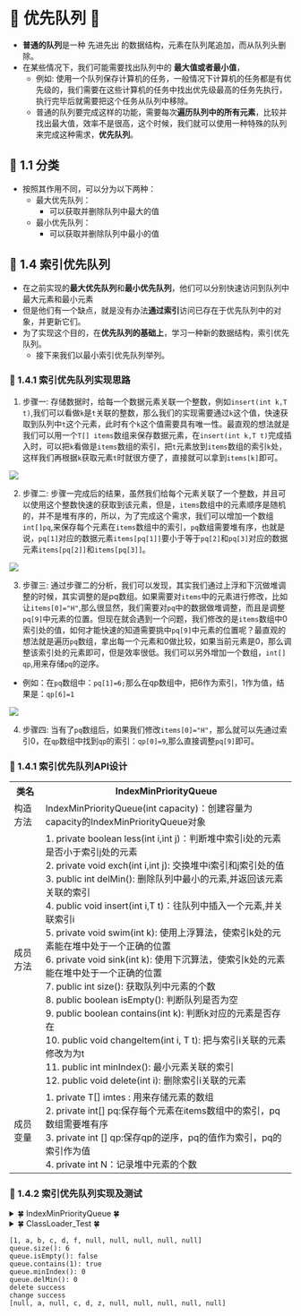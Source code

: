 # &#127800; 优先队列 &#127800;

- **普通的队列**是一种 先进先出 的数据结构，元素在队列尾追加，而从队列头删除。
- 在某些情况下，我们可能需要找出队列中的 **最大值或者最小值**，
  - 例如: 使用一个队列保存计算机的任务，一般情况下计算机的任务都是有优先级的，我们需要在这些计算机的任务中找出优先级最高的任务先执行，执行完毕后就需要把这个任务从队列中移除。
  - 普通的队列要完成这样的功能，需要每次**遍历队列中的所有元素**，比较并找出最大值，效率不是很高，这个时候，我们就可以使用一种特殊的队列来完成这种需求，**优先队列**。
## &#127800; 1.1 分类
- 按照其作用不同，可以分为以下两种：
  - 最大优先队列：
    - 可以获取并删除队列中最大的值
  - 最小优先队列：
    - 可以获取并删除队列中最小的值
  
## &#127800; 1.4 索引优先队列

- 在之前实现的**最大优先队列**和**最小优先队列**，他们可以分别快速访问到队列中最大元素和最小元素
- 但是他们有一个缺点，就是没有办法**通过索引**访问已存在于优先队列中的对象，并更新它们。
- 为了实现这个目的，在**优先队列的基础上**，学习一种新的数据结构，索引优先队列。
  - 接下来我们以最小索引优先队列举列。
  
### &#127800; 1.4.1 索引优先队列实现思路

1. 步骤一: 存储数据时，给每一个数据元素关联一个整数，例如`insert(int k,T t)`,我们可以看做`k`是`t`关联的整数，那么我们的实现需要通过`k`这个值，快速获取到队列中`t`这个元素，此时有个`k`这个值需要具有唯一性。最直观的想法就是我们可以用一个`T[] items`数组来保存数据元素，在`insert(int k,T t)`完成插入时，可以把`k`看做是`items`数组的索引，把`t`元素放到`items`数组的索引`k`处，这样我们再根据`k`获取元素`t`时就很方便了，直接就可以拿到`items[k]`即可。

![](http://lc-dDwI9S44.cn-n1.lcfile.com/daadb98ca528114c0670.png/%E7%B4%A2%E5%BC%95%E9%98%9F%E5%88%971.png)

2. 步骤二: 步骤一完成后的结果，虽然我们给每个元素关联了一个整数，并且可以使用这个整数快速的获取到该元素，但是，`items`数组中的元素顺序是随机的，并不是堆有序的，所以，为了完成这个需求，我们可以增加一个数组`int[]pq`,来保存每个元素在`items`数组中的索引，`pq`数组需要堆有序，也就是说，`pq[1]`对应的数据元素`items[pq[1]]`要小于等于`pq[2]`和`pq[3]`对应的数据元素`items[pq[2]]`和`items[pq[3]]`。

![](http://lc-dDwI9S44.cn-n1.lcfile.com/bd7ff4e5b3989437753d.png/%E7%B4%A2%E5%BC%95%E9%98%9F%E5%88%972.png)

3. 步骤三: 通过步骤二的分析，我们可以发现，其实我们通过上浮和下沉做堆调整的时候，其实调整的是pq数组。如果需要对`items`中的元素进行修改，比如让`items[0]="H"`,那么很显然，我们需要对`pq`中的数据做堆调整，而且是调整`pq[9]`中元素的位置。但现在就会遇到一个问题，我们修改的是`items`数组中0索引处的值，如何才能快速的知道需要挑中`pq[9]`中元素的位置呢？最直观的想法就是遍历`pq`数组，拿出每一个元素和0做比较，如果当前元素是0，那么调整该索引处的元素即可，但是效率很低。我们可以另外增加一个数组，`int[] qp`,用来存储`pq`的逆序。
  - 例如：在`pq`数组中：`pq[1]=6;`那么在qp数组中，把6作为索引，1作为值，结果是：`qp[6]=1`

![](http://lc-dDwI9S44.cn-n1.lcfile.com/b0e3a0f1adc907f1aa2e.png/%E7%B4%A2%E5%BC%95%E9%98%9F%E5%88%973.png)

4. 步骤四: 当有了`pq`数组后，如果我们修改`items[0]="H"`，那么就可以先通过索引0，在`qp`数组中找到`qp`的索引：`qp[0]=9`,那么直接调整`pq[9]`即可。

### &#127800; 1.4.1 索引优先队列API设计
  
<table>
	<tr>
		<th>类名</th>
		<th>IndexMinPriorityQueue</th>
	</tr>
  	<tr>
		<td>构造方法</td>
		<td>
      IndexMinPriorityQueue(int capacity)：创建容量为capacity的IndexMinPriorityQueue对象
    </td>
	</tr>
  	<tr>
		<td>成员方法</td>
		<td>
      1. private boolean less(int i,int j)：判断堆中索引i处的元素是否小于索引j处的元素<br>
      2. private void exch(int i,int j): 交换堆中i索引和j索引处的值<br>
      3. public int delMin(): 删除队列中最小的元素,并返回该元素关联的索引<br>
      4. public void insert(int i,T t)：往队列中插入一个元素,并关联索引i<br>
      5. private void swim(int k): 使用上浮算法，使索引k处的元素能在堆中处于一个正确的位置<br>
      6. private void sink(int k): 使用下沉算法，使索引k处的元素能在堆中处于一个正确的位置<br>
      7. public int size(): 获取队列中元素的个数<br>
      8. public boolean isEmpty(): 判断队列是否为空<br>
      9. public boolean contains(int k): 判断k对应的元素是否存在<br>
      10. public void changeItem(int i, T t): 把与索引i关联的元素修改为为t<br>
      11. public int minIndex(): 最小元素关联的索引<br>
      12. public void delete(int i): 删除索引i关联的元素<br>
    </td>
	</tr>
	<tr>
		<td>成员变量</td>
		<td>
      1. private T[] imtes : 用来存储元素的数组<br>
      2. private int[] pq:保存每个元素在items数组中的索引，pq数组需要堆有序<br>
      3. private int [] qp:保存qp的逆序，pq的值作为索引，pq的索引作为值<br>
      4. private int N：记录堆中元素的个数<br>
    </td>
	</tr>
</table>
  
  
### &#127800; 1.4.2 索引优先队列实现及测试

<details>
<summary>&#127808; IndexMinPriorityQueue &#127808;</summary>
  
```java
package DS.priority;

public class IndexMinPriorityQueue<T extends Comparable<T>> {
    //存储堆中的元素
    private T[] items;
    //保存每个元素在items数组中的索引，pq数组需要堆有序
    private int[] pq;
    //保存qp的逆序，pq的值作为索引，pq的索引作为值
    private int[] qp;
    //记录堆中元素的个数
    private int N;

    public IndexMinPriorityQueue(int capacity) {
        this.items = (T[]) new Comparable[capacity + 1];
        this.pq = new int[capacity + 1];
        this.qp = new int[capacity + 1];
        this.N = 0;

        //默认情况下，队列中没有存储任何数据，让qp中的元素都为-1；
        for (int i = 0; i < qp.length; i++) {
            qp[i] = -1;
        }

    }

    // 1. 获取队列中元素的个数
    public int size() {
        return N;
    }

    // 2. 判断队列是否为空
    public boolean isEmpty() {
        return N == 0;
    }

    // 3. 判断k对应的元素是否存在
    public boolean contains(int k) {
        return qp[k] != -1;
    }

    // 4. 最小元素关联的索引
    public int minIndex() {

        return pq[1];
    }

    // 5. 往队列中插入一个元素,并关联索引i
    public void insert(int i, T t) {
        //判断i是否已经被关联，如果已经被关联，则不让插入

        if (contains(i)) {
            return;
        }
        //元素个数+1
        N++;
        //把数据存储到items对应的i位置处
        items[i] = t;
        //把i存储到pq中
        pq[N] = i;
        //通过qp来记录pq中的i
        qp[i] = N;

        //通过堆上浮完成堆的调整

        swim(N);

    }

    // 6. 删除队列中最小的元素,并返回该元素关联的索引
    public int delMin() {
        //获取最小元素关联的索引
        int minIndex = pq[1];

        //交换pq中索引1处和最大索引处的元素
        exch(1, N);
        //删除qp中对应的内容
        qp[pq[N]] = -1;
        //删除pq最大索引处的内容
        pq[N] = -1;
        //删除items中对应的内容
        items[minIndex] = null;
        //元素个数-1
        N--;
        //下沉调整
        sink(1);

        return minIndex;
    }

    // 7. 删除索引i关联的元素
    public void delete(int i) throws Exception{
 
        //找到i在pq中的索引
        int k = qp[i];

        //交换pq中索引k处的值和索引N处的值
        exch(k, N);
        //删除qp中的内容
        qp[pq[N]] = -1;
        //删除pq中的内容
        pq[N] = -1;
        //删除items中的内容
        items[k] = null;
        //元素的数量-1
        N--;
        //堆的调整
        sink(k);
        swim(k);


    }

    // 8. 把与索引i关联的元素修改为为t
    public void changeItem(int i, T t) {
        //修改items数组中i位置的元素为t
        items[i] = t;
        //找到i在pq中出现的位置
        int k = qp[i];
        //堆调整
        sink(k);
        swim(k);
    }

    public T[] allToString() {
        T[] clone = items.clone();
        return clone;
    }

    // 判断堆中索引i处的元素是否小于索引j处的元素
    private boolean less(int i, int j) {

        return items[pq[i]].compareTo(items[pq[j]]) < 0;
    }

    // 交换堆中i索引和j索引处的值
    private void exch(int i, int j) {
        //交换pq中的数据
        int tmp = pq[i];
        pq[i] = pq[j];
        pq[j] = tmp;


        //更新qp中的数据
        qp[pq[i]] = i;
        qp[pq[j]] = j;

    }

    // 使用上浮算法，使索引k处的元素能在堆中处于一个正确的位置
    private void swim(int k) {
        while (k > 1) {
            if (less(k, k / 2)) {
                exch(k, k / 2);
            }

            k = k / 2;
        }
    }

    // 使用下沉算法，使索引k处的元素能在堆中处于一个正确的位置
    private void sink(int k) {
        while (2 * k <= N) {
            //找到子结点中的较小值
            int min;
            if (2 * k + 1 <= N) {
                if (less(2 * k, 2 * k + 1)) {
                    min = 2 * k;
                } else {
                    min = 2 * k + 1;
                }
            } else {
                min = 2 * k;
            }
            //比较当前结点和较小值
            if (less(k, min)) {
                break;
            }

            exch(k, min);
            k = min;
        }
    }

}
```
</details>
  
<details>
<summary>&#127808; ClassLoader_Test &#127808;</summary>
  
```java
package DS.priority;

import java.util.Arrays;

public class IndexTest {
    public static void main(String[] args) throws Exception {
        IndexMinPriorityQueue<Character> queue = new IndexMinPriorityQueue<>(10);

        queue.insert(0,'1');
        queue.insert(1,'a');
        queue.insert(2,'b');
        queue.insert(3,'c');
        queue.insert(4,'d');
        queue.insert(5,'f');

        System.out.println(Arrays.toString(queue.allToString()));
        System.out.println("queue.size(): " + queue.size());
        System.out.println("queue.isEmpty(): " + queue.isEmpty());
        System.out.println("queue.contains(1): " + queue.contains(1));
        System.out.println("queue.minIndex(): " + queue.minIndex());
        System.out.println("queue.delMin(): " + queue.delMin());
//        System.out.println(queue.contains(5));
//        queue.changeItem(5,'z');
        queue.delete(3);
        System.out.println("delete success");
        queue.changeItem(5,'z');
        System.out.println("change success");
        System.out.println(Arrays.toString(queue.allToString()));

    }
}

```
</details>
  
```
[1, a, b, c, d, f, null, null, null, null, null]
queue.size(): 6
queue.isEmpty(): false
queue.contains(1): true
queue.minIndex(): 0
queue.delMin(): 0
delete success
change success
[null, a, null, c, d, z, null, null, null, null, null]
```